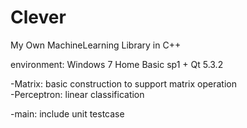# Clever
My Own MachineLearning Library in C++  

environment: Windows 7 Home Basic sp1 + Qt 5.3.2  

-Matrix: basic construction to support matrix operation  
-Perceptron: linear classification  

-main: include unit testcase  
